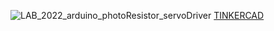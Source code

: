 ![LAB_2022_arduino_photoResistor_servoDriver](https://user-images.githubusercontent.com/58918656/176943598-9f333017-a4da-4f56-8f92-60fd0e5a187b.png)
[TINKERCAD](https://www.tinkercad.com/things/5M6InUqTr1A?sharecode=T0mPigyxvU1Mrem4NqM6DxeodBZiUbzftmnzQZF0o3w)
